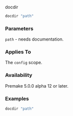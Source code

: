 docdir

```lua
docdir "path"
```

### Parameters ###

`path` - needs documentation.

### Applies To ###

The `config` scope.

### Availability ###

Premake 5.0.0 alpha 12 or later.

### Examples ###

```lua
docdir "path"
```

